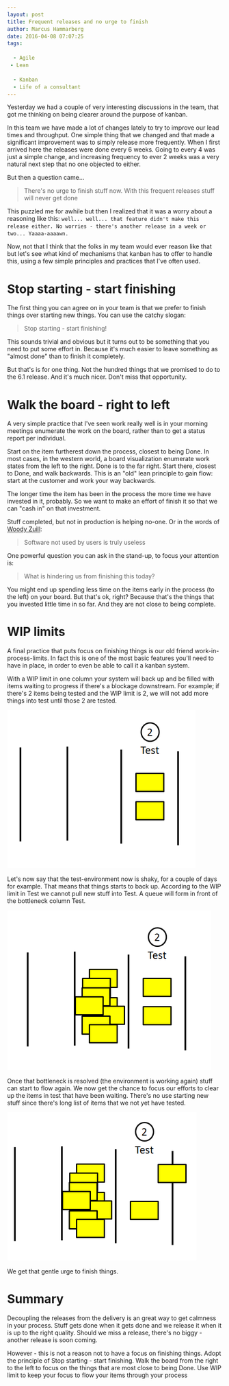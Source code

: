 ```yaml
---
layout: post
title: Frequent releases and no urge to finish
author: Marcus Hammarberg
date: 2016-04-08 07:07:25
tags:

  - Agile
 - Lean

  - Kanban
  - Life of a consultant
---
```


Yesterday we had a couple of very interesting discussions in the team, that got me thinking on being clearer around the purpose of kanban.

In this team we have made a lot of changes lately to try to improve our lead times and throughput. One simple thing that we changed and that made a significant improvement was to simply release more frequently. When I first arrived here the releases were done every 6 weeks. Going to every 4 was just a simple change, and increasing frequency to ever 2 weeks was a very natural next step that no one objected to either.

But then a question came...

<!-- excerpt-end -->

<blockquote>There's no urge to finish stuff now. With this frequent releases stuff will never get done</blockquote>

This puzzled me for awhile but then I realized that it was a worry about a reasoning like this: `well... well... that feature didn't make this release either. No worries - there's another release in a week or two... Yaaaa-aaaawn.`

Now, not that I think that the folks in my team would ever reason like that but let's see what kind of mechanisms that kanban has to offer to handle this, using a few simple principles and practices that I've often used.

# Stop starting - start finishing
The first thing you can agree on in your team is that we prefer to finish things over starting new things. You can use the catchy slogan:

<blockquote>Stop starting - start finishing!</blockquote>

This sounds trivial and obvious but it turns out to be something that you need to put some effort in. Because it's much easier to leave something as "almost done" than to finish it completely.

But that's is for one thing. Not the hundred things that we promised to do to the 6.1 release. And it's much nicer. Don't miss that opportunity.

# Walk the board - right to left
A very simple practice that I've seen work really well is in your morning meetings enumerate the work on the board, rather than to get a status report per individual.

Start on the item furtherest down the process, closest to being Done. In most cases, in the western world, a board visualization enumerate work states from the left to the right. Done is to the far right. Start there, closest to Done, and walk backwards. This is an "old" lean principle to gain flow: start at the customer and work your way backwards.

The longer time the item has been in the process the more time we have invested in it, probably. So we want to make an effort of finish it so that we can "cash in" on that investment.

Stuff completed, but not in production is helping no-one. Or in the words of [Woody Zuill](https://twitter.com/WoodyZuill):

<blockquote>Software not used by users is truly useless</blockquote>

One powerful question you can ask in the stand-up, to focus your attention is:

<blockquote>What is hindering us from finishing this today?</blockquote>

You might end up spending less time on the items early in the process (to the left) on your board. But that's ok, right? Because that's the things that you invested little time in so far. And they are not close to being complete.

# WIP limits
A final practice that puts focus on finishing things is our old friend work-in-process-limits. In fact this is one of the most basic features you'll need to have in place, in order to even be able to call it a kanban system.

With a WIP limit in one column your system will back up and be filled with items waiting to progress if there's a blockage downstream. For example; if there's 2 items being tested and the WIP limit is 2, we will not add more things into test until those 2 are tested.

![Board with WIP limit 2](/img/testwip2.PNG)

Let's now say that the test-environment now is shaky, for a couple of days for example. That means that things starts to back up. According to the WIP limit in Test we cannot pull new stuff into Test. A queue will form in front of the bottleneck column Test.

![Items backing up](/img/backingup.PNG)

Once that bottleneck is resolved (the environment is working again) stuff can start to flow again. We now get the chance to focus our efforts to clear up the items in test that have been waiting. There's no use starting new stuff since there's long list of items that we not yet have tested.

![Resolving the bottleneck](/img/resolving.PNG)

We get that gentle urge to finish things.

# Summary
Decoupling the releases from the delivery is an great way to get calmness in your process. Stuff gets done when it gets done and we release it when it is up to the right quality. Should we miss a release, there's no biggy - another release is soon coming.

However - this is not a reason not to have a focus on finishing things. Adopt the principle of Stop starting - start finishing. Walk the board from the right to the left to focus on the things that are most close to being Done. Use WIP limit to keep your focus to flow your items through your process